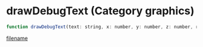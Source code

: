 # drawDebugText (Category graphics)

```js
function drawDebugText(text: string, x: number, y: number, z: number, red: int, green: int, blue: int, alpha: int): void
```

[filename](drawDebugText_m.md ':include')